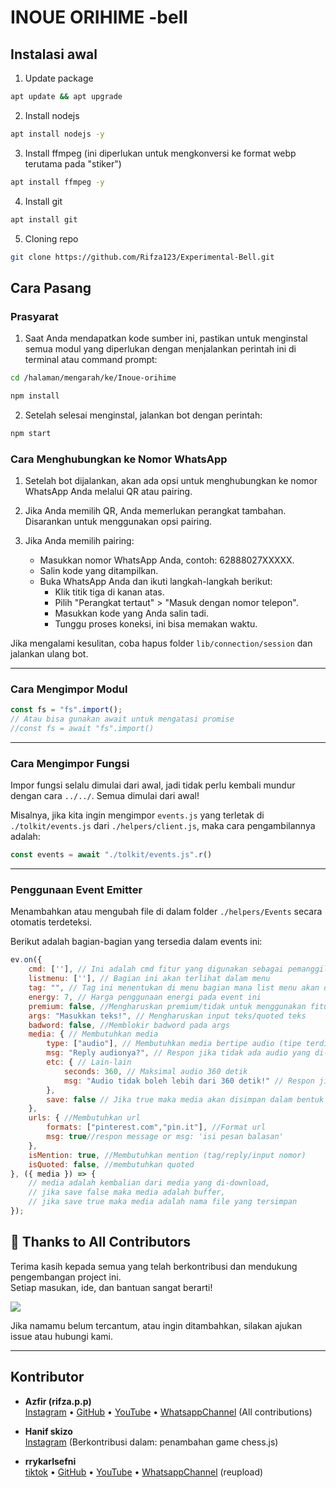 # INOUE ORIHIME -bell

## Instalasi awal

1. Update package

```bash
apt update && apt upgrade
```

2. Install nodejs

```bash
apt install nodejs -y
```

3. Install ffmpeg (ini diperlukan untuk mengkonversi ke format webp terutama pada "stiker")

```bash
apt install ffmpeg -y
```

4. Install git

```bash
apt install git
```

5. Cloning repo

```bash
git clone https://github.com/Rifza123/Experimental-Bell.git
```

## Cara Pasang

### Prasyarat

1. Saat Anda mendapatkan kode sumber ini, pastikan untuk menginstal semua modul yang diperlukan dengan menjalankan perintah ini di terminal atau command prompt:

```bash
cd /halaman/mengarah/ke/Inoue-orihime
```
```bash
npm install
```

2. Setelah selesai menginstal, jalankan bot dengan perintah:

```bash
npm start
```

### Cara Menghubungkan ke Nomor WhatsApp

1. Setelah bot dijalankan, akan ada opsi untuk menghubungkan ke nomor WhatsApp Anda melalui QR atau pairing.

2. Jika Anda memilih QR, Anda memerlukan perangkat tambahan. Disarankan untuk menggunakan opsi pairing.

3. Jika Anda memilih pairing:
   - Masukkan nomor WhatsApp Anda, contoh: 62888027XXXXX.
   - Salin kode yang ditampilkan.
   - Buka WhatsApp Anda dan ikuti langkah-langkah berikut:
     - Klik titik tiga di kanan atas.
     - Pilih "Perangkat tertaut" > "Masuk dengan nomor telepon".
     - Masukkan kode yang Anda salin tadi.
     - Tunggu proses koneksi, ini bisa memakan waktu.

Jika mengalami kesulitan, coba hapus folder `lib/connection/session` dan jalankan ulang bot.

---

### Cara Mengimpor Modul

```javascript
const fs = "fs".import(); 
// Atau bisa gunakan await untuk mengatasi promise
//const fs = await "fs".import()
```

---

### Cara Mengimpor Fungsi

Impor fungsi selalu dimulai dari awal, jadi tidak perlu kembali mundur dengan cara `../../`. Semua dimulai dari awal!

Misalnya, jika kita ingin mengimpor `events.js` yang terletak di `./tolkit/events.js` dari `./helpers/client.js`, maka cara pengambilannya adalah:

```javascript
const events = await "./tolkit/events.js".r()
```

---

### Penggunaan Event Emitter 
Menambahkan atau mengubah file di dalam folder `./helpers/Events` secara otomatis terdeteksi.

Berikut adalah bagian-bagian yang tersedia dalam events ini:

```javascript
ev.on({
    cmd: [''], // Ini adalah cmd fitur yang digunakan sebagai pemanggil event, Anda bisa meletakkan banyak cmd
    listmenu: [''], // Bagian ini akan terlihat dalam menu
    tag: "", // Tag ini menentukan di menu bagian mana list menu akan ditempatkan
    energy: 7, // Harga penggunaan energi pada event ini
    premium: false, //Mengharuskan premium/tidak untuk menggunakan fitur ini
    args: "Masukkan teks!", // Mengharuskan input teks/quoted teks
    badword: false, //Memblokir badword pada args
    media: { // Membutuhkan media
        type: ["audio"], // Membutuhkan media bertipe audio (tipe terdiri dari audio, document, video, image, sticker) bisa digunakn bersama did alam array
        msg: "Reply audionya?", // Respon jika tidak ada audio yang di-reply
        etc: { // Lain-lain
            seconds: 360, // Maksimal audio 360 detik
            msg: "Audio tidak boleh lebih dari 360 detik!" // Respon jika lebih dari 360 detik
        },
        save: false // Jika true maka media akan disimpan dalam bentuk file audio.mp3
    },
    urls: { //Membutuhkan url
        formats: ["pinterest.com","pin.it"], //Format url
        msg: true//respon message or msg: 'isi pesan balasan'
    },
    isMention: true, //Membutuhkan mention (tag/reply/input nomor)
    isQuoted: false, //membutuhkan quoted
}, ({ media }) => {
    // media adalah kembalian dari media yang di-download, 
    // jika save false maka media adalah buffer,
    // jika save true maka media adalah nama file yang tersimpan
});
```

## 🙌 Thanks to All Contributors

Terima kasih kepada semua yang telah berkontribusi dan mendukung pengembangan project ini.  
Setiap masukan, ide, dan bantuan sangat berarti!

[![](https://contrib.rocks/image?repo=Rifza123/Experimental-Bell)](https://github.com/Rifza123/Experimental-Bell/graphs/contributors)

Jika namamu belum tercantum, atau ingin ditambahkan, silakan ajukan issue atau hubungi kami.

---

## Kontributor

- **Azfir (rifza.p.p)**  
  [Instagram](https://www.instagram.com/rifza.p.p) • [GitHub](https://github.com/Rifza123) • [YouTube](https://www.youtube.com/@rifza) • [WhatsappChannel](https://whatsapp.com/channel/0029VaauxAt4Y9li9UtlCu1V)
  (All contributions)

- **Hanif skizo**  
  [Instagram](https://instagram.com/htr.ox)
  (Berkontribusi dalam: penambahan game chess.js)

- **rrykarlsefni**  
  [tiktok](https://vm.tiktok.com/ZSM26HxpD/) • [GitHub](https://github.com/rrykarlsefni) • [YouTube](https://www.youtube.com/@rrykarlsefni) • [WhatsappChannel](https://whatsapp.com/channel/0029Vb42ECFB4hdJNqSg9t3z)
  (reupload)
